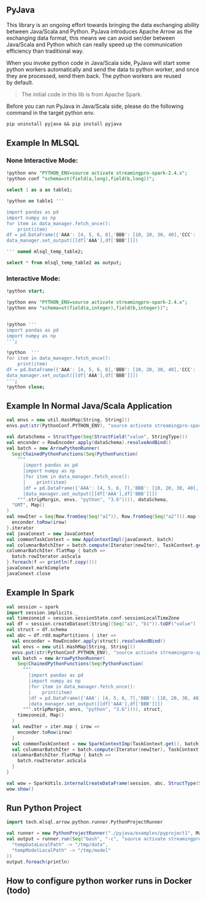## PyJava 

This library is an ongoing effort towards bringing the data exchanging ability 
between Java/Scala and Python. PyJava introduces Apache Arrow as the exchanging data format,
this means we can avoid ser/der between Java/Scala and Python which can really speed up the 
communication efficiency than traditional way.   
 
When you invoke python code in Java/Scala side, PyJava will start some python workers automatically
and send the data to python worker, and once they are processed, send them back. The python workers are reused  
by default.


> The initial code in this lib is from Apache Spark.


Before you can run PyJava in Java/Scala side, please do the following command 
in the target python env.

```sql
pip uninstall pyjava && pip install pyjava
```

## Example In MLSQL

### None Interactive Mode:

```sql
!python env "PYTHON_ENV=source activate streamingpro-spark-2.4.x";
!python conf "schema=st(field(a,long),field(b,long))";

select 1 as a as table1;

!python on table1 '''

import pandas as pd
import numpy as np
for item in data_manager.fetch_once():
    print(item)
df = pd.DataFrame({'AAA': [4, 5, 6, 8],'BBB': [10, 20, 30, 40],'CCC': [100, 50, -30, -50]})
data_manager.set_output([[df['AAA'],df['BBB']]])

''' named mlsql_temp_table2;

select * from mlsql_temp_table2 as output; 
```

### Interactive Mode:

```sql
!python start;

!python env "PYTHON_ENV=source activate streamingpro-spark-2.4.x";
!python env "schema=st(field(a,integer),field(b,integer))";


!python '''
import pandas as pd
import numpy as np
''';

!python  '''
for item in data_manager.fetch_once():
    print(item)
df = pd.DataFrame({'AAA': [4, 5, 6, 8],'BBB': [10, 20, 30, 40],'CCC': [100, 50, -30, -50]})
data_manager.set_output([[df['AAA'],df['BBB']]])
''';
!python close;
```

## Example In Normal Java/Scala Application

```scala
val envs = new util.HashMap[String, String]()
envs.put(str(PythonConf.PYTHON_ENV), "source activate streamingpro-spark-2.4.x")

val dataSchema = StructType(Seq(StructField("value", StringType)))
val enconder = RowEncoder.apply(dataSchema).resolveAndBind()
val batch = new ArrowPythonRunner(
  Seq(ChainedPythonFunctions(Seq(PythonFunction(
    """
      |import pandas as pd
      |import numpy as np
      |for item in data_manager.fetch_once():
      |    print(item)
      |df = pd.DataFrame({'AAA': [4, 5, 6, 7],'BBB': [10, 20, 30, 40],'CCC': [100, 50, -30, -50]})
      |data_manager.set_output([[df['AAA'],df['BBB']]])
    """.stripMargin, envs, "python", "3.6")))), dataSchema,
  "GMT", Map()
)
val newIter = Seq(Row.fromSeq(Seq("a1")), Row.fromSeq(Seq("a2"))).map { irow =>
  enconder.toRow(irow)
}.iterator
val javaConext = new JavaContext
val commonTaskContext = new AppContextImpl(javaConext, batch)
val columnarBatchIter = batch.compute(Iterator(newIter), TaskContext.getPartitionId(), commonTaskContext)
columnarBatchIter.flatMap { batch =>
  batch.rowIterator.asScala
}.foreach(f => println(f.copy()))
javaConext.markComplete
javaConext.close
```

## Example In Spark

```scala
val session = spark
import session.implicits._
val timezoneid = session.sessionState.conf.sessionLocalTimeZone
val df = session.createDataset[String](Seq("a1", "b1")).toDF("value")
val struct = df.schema
val abc = df.rdd.mapPartitions { iter =>
  val enconder = RowEncoder.apply(struct).resolveAndBind()
  val envs = new util.HashMap[String, String]()
  envs.put(str(PythonConf.PYTHON_ENV), "source activate streamingpro-spark-2.4.x")
  val batch = new ArrowPythonRunner(
    Seq(ChainedPythonFunctions(Seq(PythonFunction(
      """
        |import pandas as pd
        |import numpy as np
        |for item in data_manager.fetch_once():
        |    print(item)
        |df = pd.DataFrame({'AAA': [4, 5, 6, 7],'BBB': [10, 20, 30, 40],'CCC': [100, 50, -30, -50]})
        |data_manager.set_output([[df['AAA'],df['BBB']]])
      """.stripMargin, envs, "python", "3.6")))), struct,
    timezoneid, Map()
  )
  val newIter = iter.map { irow =>
    enconder.toRow(irow)
  }
  val commonTaskContext = new SparkContextImp(TaskContext.get(), batch)
  val columnarBatchIter = batch.compute(Iterator(newIter), TaskContext.getPartitionId(), commonTaskContext)
  columnarBatchIter.flatMap { batch =>
    batch.rowIterator.asScala
  }
}

val wow = SparkUtils.internalCreateDataFrame(session, abc, StructType(Seq(StructField("AAA", LongType), StructField("BBB", LongType))), false)
wow.show()
```

## Run Python Project



```scala
import tech.mlsql.arrow.python.runner.PythonProjectRunner

val runner = new PythonProjectRunner("./pyjava/examples/pyproject1", Map())
val output = runner.run(Seq("bash", "-c", "source activate streamingpro-spark-2.4.x && python train.py"), Map(
  "tempDataLocalPath" -> "/tmp/data",
  "tempModelLocalPath" -> "/tmp/model"
))
output.foreach(println)
```

## How to configure python worker runs in Docker (todo)
